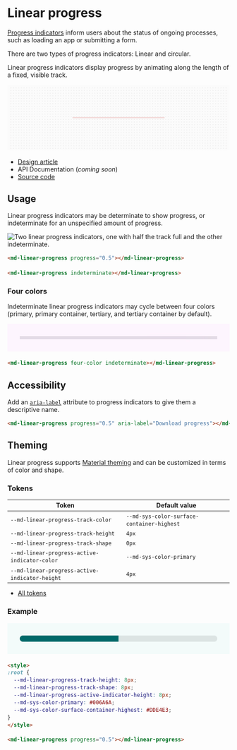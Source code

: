 <!-- catalog-only-start --><!-- ---
name: Linear Progress
dirname: linearprogress
-----><!-- catalog-only-end -->

# Linear progress

<!--*
# Document freshness: For more information, see go/fresh-source.
freshness: { owner: 'lizmitchell' reviewed: '2023-05-02' }
tag: 'docType:reference'
*-->

<!-- go/md-linear-progress -->

<!-- [TOC] -->

[Progress indicators](https://m3.material.io/components/progress-indicators)<!-- {.external} -->
inform users about the status of ongoing processes, such as loading an app or
submitting a form.

There are two types of progress indicators: Linear and circular.

Linear progress indicators display progress by animating along the length of a
fixed, visible track.

![An animated image of an indeterminate linear progress indicator.](images/linearprogress/hero.gif "Linear progress indicators are composed of track and indicator")

*   [Design article](https://m3.material.io/components/progress-indicators)
    <!-- {.external} -->
*   API Documentation (*coming soon*)
*   [Source code](https://github.com/material-components/material-web/tree/main/linearprogress)
    <!-- {.external} -->

## Usage

Linear progress indicators may be determinate to show progress, or indeterminate
for an unspecified amount of progress.

![Two linear progress indicators, one with half the track full and the other
indeterminate.](images/linearprogress/usage.gif "Determinate and indeterminate linear progress indicators.")

```html
<md-linear-progress progress="0.5"></md-linear-progress>

<md-linear-progress indeterminate></md-linear-progress>
```

### Four colors

Indeterminate linear progress indicators may cycle between four colors (primary,
primary container, tertiary, and tertiary container by default).

![An indeterminate linear progress indicator that cycles between four colors.](images/linearprogress/usage-four-color.gif "A four-color indeterminate linear progress indicator")

```html
<md-linear-progress four-color indeterminate></md-linear-progress>
```

## Accessibility

Add an
[`aria-label`](https://developer.mozilla.org/en-US/docs/Web/Accessibility/ARIA/Attributes/aria-label)<!-- {.external} -->
attribute to progress indicators to give them a descriptive name.

```html
<md-linear-progress progress="0.5" aria-label="Download progress"></md-linear-progress>
```

## Theming

Linear progress supports [Material theming](../theming.md) and can be customized
in terms of color and shape.

### Tokens

Token                                          | Default value
---------------------------------------------- | -------------
`--md-linear-progress-track-color`             | `--md-sys-color-surface-container-highest`
`--md-linear-progress-track-height`            | `4px`
`--md-linear-progress-track-shape`             | `0px`
`--md-linear-progress-active-indicator-color`  | `--md-sys-color-primary`
`--md-linear-progress-active-indicator-height` | `4px`

*   [All tokens](https://github.com/material-components/material-web/blob/main/tokens/_md-comp-linear-progress-indicator.scss)
    <!-- {.external} -->

### Example

![Image of a linear progress indicator with a different theme applied](images/linearprogress/theming.png "Linear progress theming example.")

```html
<style>
:root {
  --md-linear-progress-track-height: 8px;
  --md-linear-progress-track-shape: 8px;
  --md-linear-progress-active-indicator-height: 8px;
  --md-sys-color-primary: #006A6A;
  --md-sys-color-surface-container-highest: #DDE4E3;
}
</style>

<md-linear-progress progress="0.5"></md-linear-progress>
```
